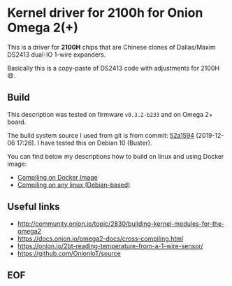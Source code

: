 # Kernel driver for 2100h for Onion Omega 2(+)

This is a driver for **2100H** chips that are Chinese clones of Dallas/Maxim DS2413 dual-IO 1-wire expanders.

Basically this is a copy-paste of DS2413 code with adjustments for 2100H :smile:.

## Build
This description was tested on firmware ```v0.3.2-b233``` and on Omega 2+ board. 

The build system source I used from git is from commit: [52a1594](https://github.com/OnionIoT/source/commit/52a1594fbbabbfeeaad12496eabcaee1a794fbd6) (2019-12-06 17:26).
I have tested this on Debian 10 (Buster).

You can find below my descriptions how to build on linux and using Docker image:
* [Compiling on Docker Image](BUILD-DOCKER.md)
* [Compiling on any linux (Debian-based)](BUILD.md)


## Useful links
* http://community.onion.io/topic/2830/building-kernel-modules-for-the-omega2 
* https://docs.onion.io/omega2-docs/cross-compiling.html
* https://onion.io/2bt-reading-temperature-from-a-1-wire-sensor/
* https://github.com/OnionIoT/source

## EOF
